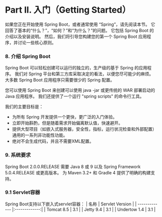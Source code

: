 # Part II. 入门（Getting Started）

如果您正在开始使用 Spring Boot，或者通常使用 “Spring”，请先阅读本节。 它回答了基本的“什么？”，“如何？”和“为什么？”的问题。 它包括 Spring Boot 的介绍以及安装说明。 然后，我们将引导您构建您的第一个 Spring Boot 应用程序，并讨论一些核心原则。

### 8. 介绍 Spring Boot

Spring Boot 可以轻松创建可以运行的独立的，生产级的基于 Spring 的应用程序。 我们对 Spring 平台和第三方库采取决定的看法，以便您尽可能少的麻烦。 大多数 Spring Boot 应用程序只需要很少的 Spring 配置。

您可以使用 Spring Boot 来创建可以使用 java -jar 或更传统的 WAR 部署启动的 Java 应用程序。 我们还提供了一个运行 "spring scripts" 的命令行工具。

我们的主要目标是：

- 为所有 Spring 开发提供一个更快，更广泛的入门体验。
- 立即开始斟酌，但是随着需求开始偏离默认值，快速避开。
- 提供大型项目（如嵌入式服务器，安全性，指标，运行状况检查和外部配置）通用的一系列非功能性功能。
- 绝对不会生成代码，并且不需要XML配置。

### 9. 系统要求

Spring Boot 2.0.0.RELEASE 需要 Java 8 或 9 以及 Spring Framework 5.0.4.RELEASE 或更高版本。 为 Maven 3.2+ 和 Gradle 4 提供了明确的构建支持。

### 9.1 Servlet容器

Spring Boot支持以下嵌入式servlet容器：
| 名称 | Servlet Version |
| ------------- |:-------------:|
| Tomcat 8.5 | 3.1 |
| Jetty 9.4 | 3.1 |
| Undertow 1.4 | 3.1 |
